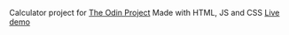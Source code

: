 Calculator project for [The Odin Project](https://www.theodinproject.com/)
Made with HTML, JS and CSS
[Live demo](https://jbusomm.github.io/calculator-top/)
